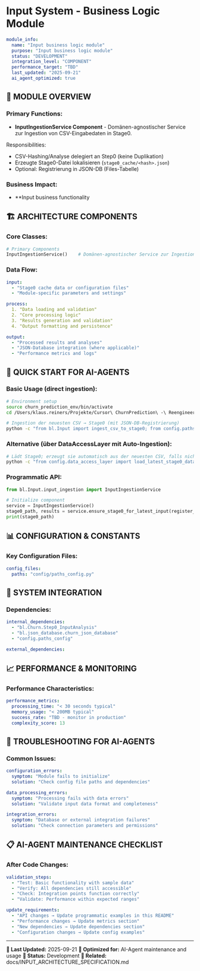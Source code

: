 # Input System - Business Logic Module

```yaml
module_info:
  name: "Input business logic module"
  purpose: "Input business logic module"
  status: "DEVELOPMENT"
  integration_level: "COMPONENT"
  performance_target: "TBD"
  last_updated: "2025-09-21"
  ai_agent_optimized: true
```

## 🎯 **MODULE OVERVIEW**

### **Primary Functions:**
- **InputIngestionService Component** - Domänen-agnostischer Service zur Ingestion von CSV-Eingabedaten in Stage0.

Responsibilities:
- CSV-Hashing/Analyse delegiert an Step0 (keine Duplikation)
- Erzeugte Stage0-Datei lokalisieren (`stage0_cache/<hash>.json`)
- Optional: Registrierung in JSON-DB (Files-Tabelle)

### **Business Impact:**
- **Input business functionality

## 🏗️ **ARCHITECTURE COMPONENTS**

### **Core Classes:**
```python
# Primary Components
InputIngestionService()    # Domänen-agnostischer Service zur Ingestion von CSV-Eingabedaten in Stage0.
```

### **Data Flow:**
```yaml
input:
  - "Stage0 cache data or configuration files"
  - "Module-specific parameters and settings"

process:
  1. "Data loading and validation"
  2. "Core processing logic"
  3. "Results generation and validation"
  4. "Output formatting and persistence"

output:
  - "Processed results and analyses"
  - "JSON-Database integration (where applicable)"
  - "Performance metrics and logs"
```

## 🚀 **QUICK START FOR AI-AGENTS**

### **Basic Usage (direct ingestion):**
```bash
# Environment setup
source churn_prediction_env/bin/activate
cd /Users/klaus.reiners/Projekte/Cursor\ ChurnPrediction\ -\ Reengineering

# Ingestion der neuesten CSV → Stage0 (mit JSON-DB-Registrierung)
python -c "from bl.Input import ingest_csv_to_stage0; from config.paths_config import ProjectPaths as P; p=P.main_churn_data_file(); print(ingest_csv_to_stage0(p, register_in_json_db=True)[0])"
```

### **Alternative (über DataAccessLayer mit Auto-Ingestion):**
```bash
# Lädt Stage0; erzeugt sie automatisch aus der neuesten CSV, falls nicht vorhanden
python -c "from config.data_access_layer import load_latest_stage0_data; df=load_latest_stage0_data(); print(df.shape)"
```

### **Programmatic API:**
```python
from bl.Input.input_ingestion import InputIngestionService

# Initialize component
service = InputIngestionService()
stage0_path, results = service.ensure_stage0_for_latest_input(register_in_json_db=True)
print(stage0_path)
```

## 📊 **CONFIGURATION & CONSTANTS**

### **Key Configuration Files:**
```yaml
config_files:
  paths: "config/paths_config.py"
```

## 🔗 **SYSTEM INTEGRATION**

### **Dependencies:**
```yaml
internal_dependencies:
  - "bl.Churn.Step0_InputAnalysis"
  - "bl.json_database.churn_json_database"
  - "config.paths_config"

external_dependencies:
```

## 📈 **PERFORMANCE & MONITORING**

### **Performance Characteristics:**
```yaml
performance_metrics:
  processing_time: "< 30 seconds typical"
  memory_usage: "< 200MB typical"
  success_rate: "TBD - monitor in production"
  complexity_score: 13
```

## 🔧 **TROUBLESHOOTING FOR AI-AGENTS**

### **Common Issues:**
```yaml
configuration_errors:
  symptom: "Module fails to initialize"
  solution: "Check config file paths and dependencies"

data_processing_errors:
  symptom: "Processing fails with data errors"
  solution: "Validate input data format and completeness"

integration_errors:
  symptom: "Database or external integration failures"
  solution: "Check connection parameters and permissions"
```

## 📋 **AI-AGENT MAINTENANCE CHECKLIST**

### **After Code Changes:**
```yaml
validation_steps:
  - "Test: Basic functionality with sample data"
  - "Verify: All dependencies still accessible"
  - "Check: Integration points function correctly"
  - "Validate: Performance within expected ranges"

update_requirements:
  - "API changes → Update programmatic examples in this README"
  - "Performance changes → Update metrics section"
  - "New dependencies → Update dependencies section"
  - "Configuration changes → Update config examples"
```

---

**📅 Last Updated:** 2025-09-21
**🤖 Optimized for:** AI-Agent maintenance and usage
**🎯 Status:** Development
**🔗 Related:** docs/INPUT_ARCHITECTURE_SPECIFICATION.md